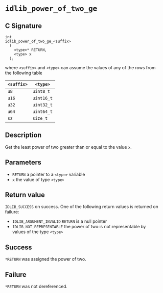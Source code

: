 # `idlib_power_of_two_ge`

## C Signature
```
int
idlib_power_of_two_ge_<suffix>
  (
    <type>* RETURN,
    <type> x
  );
```
where `<suffix>` and `<type>` can assume the values of any of the rows from the following table

| `<suffix>` | `<type>`   |
|------------|------------|
|  `u8`      | `uint8_t`  |
| `u16`      | `uint16_t` |
| `u32`      | `uint32_t` |
| `u64`      | `uint64_t` |
|  `sz`      | `size_t`   |

## Description
Get the least power of two greater than or equal to the value `x`.

## Parameters
- `RETURN` a pointer to a `<type>` variable
- `x` the value of type `<type>`

## Return value
`IDLIB_SUCCESS` on success. One of the following return values is returned on failure:
- `IDLIB_ARGUMENT_INVALID` `RETURN` is a null pointer
- `IDLIB_NOT_REPRESENTABLE` the power of two is not representable by values of the type `<type>`

## Success
`*RETURN` was assigned the power of two.

## Failure
`*RETURN` was not dereferenced.

